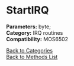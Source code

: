 # StartIRQ

**Parameters:** byte;  
**Category:** IRQ routines  
**Compatibility:** MOS6502  


[Back to Categories](../categories/irq_routines.md)  
[Back to Methods List](../../SUMMARY.md)
